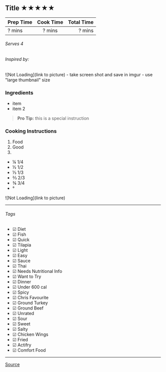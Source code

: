 ## Title ★★★★★

| Prep Time  | Cook Time    | Total Time  |
| ---------- |:------------:| -----------:|
| ? mins    | ? mins      | ? mins     |


###### Serves 4
###### Inspired by:

![Not Loading](link to picture) - take screen shot and save in imgur - use "large thumbnail" size

### Ingredients

* item
* item 2

> **Pro Tip:** this is a special instruction

### Cooking Instructions

1. Food
2. Good
3. 

* ¼ 1/4
* ½ 1/2
* ⅓ 1/3
* ⅔ 2/3
* ¾ 3/4
* °

![Not Loading](link to picture)

---

###### Tags
- ☑ Diet
- ☑ Fish
- ☑ Quick
- ☑ Tilapia
- ☑ Light
- ☑ Easy
- ☑ Sauce
- ☑ Thai
- ☑ Needs Nutritional Info
- ☑ Want to Try
- ☑ Dinner
- ☑ Under 600 cal
- ☑ Spicy
- ☑ Chris Favourite
- ☑ Ground Turkey
- ☑ Ground Beef
- ☑ Unrated
- ☑ Sour
- ☑ Sweet
- ☑ Salty
- ☑ Chicken Wings
- ☑ Fried
- ☑ Actifry
- ☑ Comfort Food

---

[Source](www.example...)

